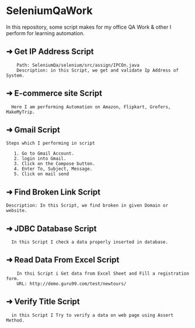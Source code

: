 # SeleniumQaWork
  In this repository, some script makes for my office QA Work & other I perform for learning automation.

## ➜ Get IP Address Script
        Path: SeleniumQa/selenium/src/assign/IPCOn.java
        Description: in this Script, we get and validate Ip Address of System.

## ➜ E-commerce site Script
      Here I am performing Automation on Amazon, Flipkart, Grofers, MakeMyTrip.

## ➜ Gmail Script
    Steps which I performing in script
                         
       1. Go to Gmail Account.
       2. login into Gmail.
       3. Click on the Compose button.
       4. Enter To, Subject, Message.
       5. Click on mail send


## ➜ Find Broken Link Script
    Description: In this Script, we find broken in given Domain or website.
    
## ➜ JDBC Database Script
      In this Script I check a data properly inserted in database.
      
## ➜ Read Data From Excel Script
        In thsi Script i Get data from Excel Sheet and Fill a registration form.
        URL: http://demo.guru99.com/test/newtours/
        
## ➜ Verify Title Script
      in this Script I Try to verify a data on web page using Assert Method.
